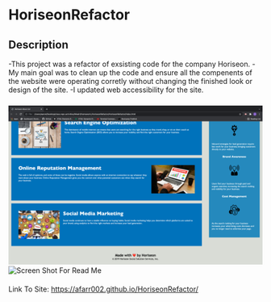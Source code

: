 # HoriseonRefactor

## Description

-This project was a refactor of exsisting code for the company Horiseon.
-My main goal was to clean up the code and ensure all the compenents of the website were operating corretly without changing the finished look or design of the site.
-I updated web accessibility for the site.

###

![Screen Shot For Read Me](/assets/images/HoriseonRefactorScrenshotTop.png?raw=true "Screen Shot Top")
![Screen Shot For Read Me](/assets/images/HoriseonRefactorScrenshotBottom.png?raw=true "Screen Shot Bottom")

####

Link To Site:
https://afarr002.github.io/HoriseonRefactor/
